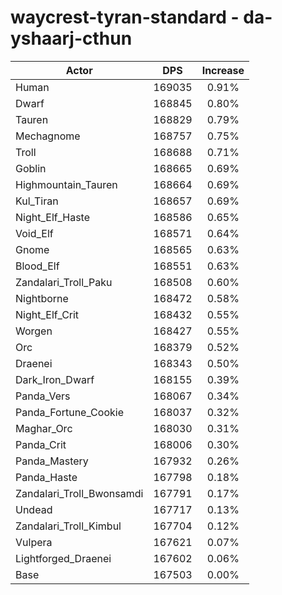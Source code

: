 # waycrest-tyran-standard - da-yshaarj-cthun
| Actor | DPS | Increase |
|---|:---:|:---:|
|Human|169035|0.91%|
|Dwarf|168845|0.80%|
|Tauren|168829|0.79%|
|Mechagnome|168757|0.75%|
|Troll|168688|0.71%|
|Goblin|168665|0.69%|
|Highmountain_Tauren|168664|0.69%|
|Kul_Tiran|168657|0.69%|
|Night_Elf_Haste|168586|0.65%|
|Void_Elf|168571|0.64%|
|Gnome|168565|0.63%|
|Blood_Elf|168551|0.63%|
|Zandalari_Troll_Paku|168508|0.60%|
|Nightborne|168472|0.58%|
|Night_Elf_Crit|168432|0.55%|
|Worgen|168427|0.55%|
|Orc|168379|0.52%|
|Draenei|168343|0.50%|
|Dark_Iron_Dwarf|168155|0.39%|
|Panda_Vers|168067|0.34%|
|Panda_Fortune_Cookie|168037|0.32%|
|Maghar_Orc|168030|0.31%|
|Panda_Crit|168006|0.30%|
|Panda_Mastery|167932|0.26%|
|Panda_Haste|167798|0.18%|
|Zandalari_Troll_Bwonsamdi|167791|0.17%|
|Undead|167717|0.13%|
|Zandalari_Troll_Kimbul|167704|0.12%|
|Vulpera|167621|0.07%|
|Lightforged_Draenei|167602|0.06%|
|Base|167503|0.00%|
